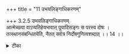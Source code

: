 +++
title = "11 उभयलिङ्गाधिकरणम्"

+++
3.2.5 उभयलिङ्गाधिकरणम्  
आत्मेच्छया वाऽप्यतिहेयभावात् पूयादिसङ्गः स परस्य दोषः ।  
तत्स्थानसंबन्धितयेति, नैतत् सर्वत्र निर्दोषगुणित्वशब्दात् ।। 14 ।।

<details><summary>टीका</summary>

3.2.5 उभयलिङ्गाधिकरणम् The prima facie view is : the Supreme Brahman, who, out of its own free will resides in a defiled place, becomes contaminated by its association with that place. This view is not correct because the Supreme Brahman is state in the scriptures as free from all inauspicious qualities. Notes : 1. 'He is free from sins, old age, death, sorrow . . . whose desire never gets unfulfilled' - छान्द् Up., VIII.i.5. 'He is Omniscient and all - knowing' - मुण्ड् Up. I.i.9.
</details>

